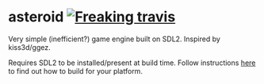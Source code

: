
# asteroid [![Freaking travis](https://travis-ci.org/cheezgi/asteroid.svg?branch=master)](https://travis-ci.org/cheezgi/asteroid)

Very simple (inefficient?) game engine built on SDL2. Inspired by kiss3d/ggez.

Requires SDL2 to be installed/present at build time. Follow instructions
[here](https://github.com/Rust-SDL2/rust-sdl2#user-content-requirements) to find
out how to build for your platform.

